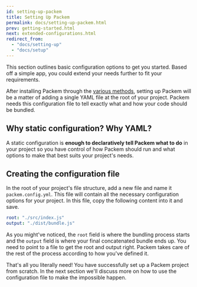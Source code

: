 ```yaml
---
id: setting-up-packem
title: Setting Up Packem
permalink: docs/setting-up-packem.html
prev: getting-started.html
next: extended-configurations.html
redirect_from:
  - "docs/setting-up"
  - "docs/setup"
---
```


This section outlines basic configuration options to get you started. Based off a simple app, you could extend your needs further to fit your requirements.

After installing Packem through the [various methods](/docs/getting-started), setting up Packem will be a matter of adding a single YAML file at the root of your project. Packem needs this configuration file to tell exactly what and how your code should be bundled.

## Why static configuration? Why YAML?

A static configuration is **enough to declaratively tell Packem what to do** in your project so you have control of how Packem should run and what options to make that best suits your project's needs.

## Creating the configuration file

In the root of your project's file structure, add a new file and name it `packem.config.yml`. This file will contain all the necessary configuration options for your project. In this file, copy the following content into it and save.

```yaml
root: "./src/index.js"
output: "./dist/bundle.js"
```

As you might've noticed, the `root` field is where the bundling process starts and the `output` field is where your final concatenated bundle ends up. You need to point to a file to get the root and output right. Packem takes care of the rest of the process according to how you've defined it.

That's all you literally need! You have successfully set up a Packem project from scratch. In the next section we'll discuss more on how to use the configuration file to make the impossible happen.
